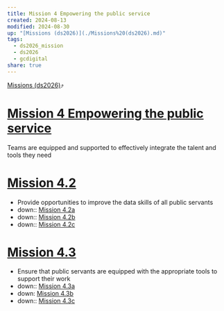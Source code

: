 ```yaml
---
title: Mission 4 Empowering the public service
created: 2024-08-13
modified: 2024-08-30
up: "[Missions (ds2026)](./Missions%20(ds2026).md)"
tags:
  - ds2026_mission
  - ds2026
  - gcdigital
share: true
---
```

[Missions (ds2026)](./Missions%20(ds2026).md)⤴️
# [Mission 4 Empowering the public service](Mission%204%20Empowering%20the%20public%20service.md)
Teams are equipped and supported to effectively integrate the talent and tools they need

# [Mission 4.2](Mission%204.2.md)
- Provide opportunities to improve the data skills of all public servants
- down:: [Mission 4.2a](Mission%204.2a.md)
- down:: [Mission 4.2b](Mission%204.2b.md)
- down:: [Mission 4.2c](Mission%204.2c.md)

# [Mission 4.3](Mission%204.3.md)
- Ensure that public servants are equipped with the appropriate tools to support their work
- down:: [Mission 4.3a](Mission%204.3a.md)
- down: [Mission 4.3b](Mission%204.3b.md)
- down:: [Mission 4.3c](Mission%204.3c.md)

